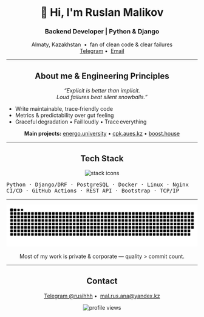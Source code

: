 <!-- HEADER -->
<h1 align="center">👋 Hi, I'm Ruslan Malikov</h1>
<h3 align="center">Backend Developer | Python & Django</h3>
<p align="center">
  Almaty, Kazakhstan  •  fan of clean code & clear failures  
  <br>
  <a href="https://t.me/rusihhh">Telegram</a> • 
  <a href="mailto:mal.rus.ana@yandex.kz">Email</a>
</p>

---

<!-- ABOUT + PHILOSOPHY -->
<h2 align="center">About&nbsp;me & Engineering Principles</h2>
<p align="center">
  <em>“Explicit is better than implicit.<br>
  Loud failures beat silent snowballs.”</em>
</p>

<ul>
  <li>Write maintainable, trace‑friendly code</li>
  <li>Metrics & predictability over gut feeling</li>
  <li>Graceful degradation • Fail loudly • Trace everything</li>
</ul>

<p align="center">
  <strong>Main projects:</strong>
  <a href="https://energo.university">energo.university</a> •
  <a href="https://cpk.aues.kz">cpk.aues.kz</a> •
  <a href="https://boost.house">boost.house</a>
</p>

---

<!-- TECH STACK -->
<h2 align="center">Tech Stack</h2>
<p align="center">
  <img src="https://skillicons.dev/icons?i=python,django,postgres,linux,docker,bash,nginx,git,html,css,vscode" alt="stack icons"/>
</p>
<pre>
Python · Django/DRF · PostgreSQL · Docker · Linux · Nginx
CI/CD · GitHub Actions · REST API · Bootstrap · TCP/IP
</pre>

---

<!-- FUN + STATS -->
<div align="center">
  <img src="https://raw.githubusercontent.com/platane/platane/output/github-contribution-grid-snake-dark.svg"
       alt="GitHub activity snake" />
</div>

<p align="center">
  Most of my work is private & corporate — quality > commit count.
</p>

---

<!-- CONTACT -->
<h2 align="center">Contact</h2>
<p align="center">
  <a href="https://t.me/rusihhh">Telegram @rusihhh</a> • 
  <a href="mailto:mal.rus.ana@yandex.kz">mal.rus.ana@yandex.kz</a>
</p>

<p align="center">
  <img src="https://komarev.com/ghpvc/?username=rYsix&style=flat-square&color=blue" alt="profile views"/>
</p>
